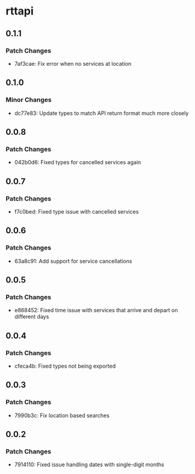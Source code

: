 # rttapi

## 0.1.1

### Patch Changes

- 7af3cae: Fix error when no services at location

## 0.1.0

### Minor Changes

- dc77e83: Update types to match API return format much more closely

## 0.0.8

### Patch Changes

- 042b0d6: Fixed types for cancelled services again

## 0.0.7

### Patch Changes

- f7c0bed: Fixed type issue with cancelled services

## 0.0.6

### Patch Changes

- 63a8c91: Add support for service cancellations

## 0.0.5

### Patch Changes

- e868452: Fixed time issue with services that arrive and depart on different days

## 0.0.4

### Patch Changes

- cfeca4b: Fixed types not being exported

## 0.0.3

### Patch Changes

- 7990b3c: Fix location based searches

## 0.0.2

### Patch Changes

- 7914110: Fixed issue handling dates with single-digit months
